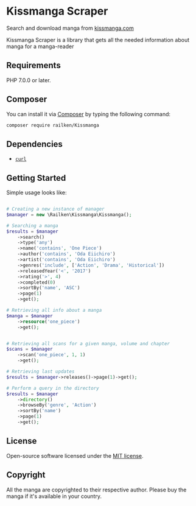 # Kissmanga Scraper

Search and download manga from [kissmanga.com](http://kissmanga.com/)

Kissmanga Scraper is a library that gets all the needed information about manga for a manga-reader

## Requirements

PHP 7.0.0 or later.

## Composer

You can install it via [Composer](https://getcomposer.org/) by typing the following command:

```bash
composer require railken/Kissmanga
```


## Dependencies

- [`curl`](https://secure.php.net/manual/en/book.curl.php)


## Getting Started

Simple usage looks like:

```php

# Creating a new instance of manager
$manager = new \Railken\Kissmanga\Kissmanga();

# Searching a manga
$results = $manager
    ->search()
    ->type('any')
    ->name('contains', 'One Piece')
    ->author('contains', 'Oda Eiichiro')
    ->artist('contains', 'Oda Eiichiro')
    ->genres('include', ['Action', 'Drama', 'Historical'])
    ->releasedYear('<', '2017')
    ->rating('>', 4)
    ->completed(0)
    ->sortBy('name', 'ASC')
    ->page(1)
    ->get();

# Retrieving all info about a manga
$manga = $manager
	->resource('one_piece')
	->get();


# Retrieving all scans for a given manga, volume and chapter
$scans = $manager
	->scan('one_piece', 1, 1)
	->get();

# Retrieving last updates 
$results = $manager->releases()->page(1)->get();

# Perform a query in the directory
$results = $manager
    ->directory()
    ->browseBy('genre', 'Action')
    ->sortBy('name') 
    ->page(1)
    ->get();
```


## License

Open-source software licensed under the [MIT license](https://opensource.org/licenses/MIT).

## Copyright

All the manga are copyrighted to their respective author. Please buy the manga if it's available in your country.